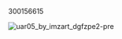300156615

![uar05_by_imzart_dgfzpe2-pre](https://github.com/user-attachments/assets/912ae691-c072-4981-bc26-330a2c8367f8)
